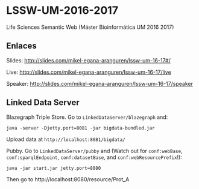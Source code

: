 # LSSW-UM-2016-2017
Life Sciences Semantic Web (Máster Bioinformática UM 2016 2017) 

## Enlaces

Slides: http://slides.com/mikel-egana-aranguren/lssw-um-16-17#/

Live: http://slides.com/mikel-egana-aranguren/lssw-um-16-17/live

Speaker: http://slides.com/mikel-egana-aranguren/lssw-um-16-17/speaker

## Linked Data Server

Blazegraph Triple Store. Go to `LinkedDataServer/blazegraph` and:

`java -server -Djetty.port=8081 -jar bigdata-bundled.jar`

Upload data at `http://localhost:8081/bigdata/`

Pubby. Go to `LinkedDataServer/pubby` and (Watch out for `conf:webBase`, `conf:sparqlEndpoint`, `conf:datasetBase`, and `conf:webResourcePrefix`!):

`java -jar start.jar jetty.port=8080`

Then go to http://localhost:8080/resource/Prot_A




